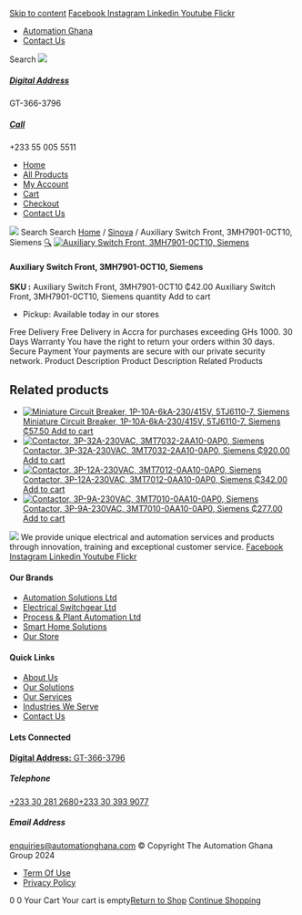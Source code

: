 [Skip to content](https://store.automationghana.com/product/auxiliary-switch-front-3mh7901-0ct10-siemens/#content)
[ Facebook ](https://www.facebook.com/automationgh/) [ Instagram ](https://www.instagram.com/automationgh/) [ Linkedin ](https://www.linkedin.com/company/the-automation-ghana-limited/) [ Youtube ](https://www.youtube.com/channel/UCurrRDUSm5oIW39VXjn1u0w) [ Flickr ](https://www.flickr.com/photos/181794037@N07/)
  * [ Automation Ghana ](https://automationghana.com)
  * [ Contact Us ](https://store.automationghana.com/contact/)


Search
[ ![](https://store.automationghana.com/wp-content/uploads/2024/04/Website-TAGG-Logo-BLUE.png) ](https://store.automationghana.com/)
[ ](https://maps.app.goo.gl/m4xeaagWCNbLk4jM6)
#####  [ Digital Address ](https://maps.app.goo.gl/m4xeaagWCNbLk4jM6)
GT-366-3796 
[ ](tel:+233550055511)
#####  [ Call ](tel:+233550055511)
+233 55 005 5511 
  * [Home](https://store.automationghana.com/)
  * [All Products](https://store.automationghana.com/shop/)
  * [My Account](https://store.automationghana.com/my-account/)
  * [Cart](https://store.automationghana.com/cart/)
  * [Checkout](https://store.automationghana.com/checkout/)
  * [Contact Us](https://store.automationghana.com/contact/)


[![](https://store.automationghana.com/wp-content/uploads/2024/04/AutomationGhana_logo_white.png)](https://store.automationghana.com)
Search
Search
[Home](https://store.automationghana.com) / [Sinova](https://store.automationghana.com/product-category/sinova-siemens/) / Auxiliary Switch Front, 3MH7901-0CT10, Siemens
[🔍](https://store.automationghana.com/product/auxiliary-switch-front-3mh7901-0ct10-siemens/)
[![Auxiliary Switch Front, 3MH7901-0CT10, Siemens](https://store.automationghana.com/wp-content/uploads/2025/03/Aux-Switch-Front-600x400.jpg)](https://store.automationghana.com/wp-content/uploads/2025/03/Aux-Switch-Front.jpg)
####  Auxiliary Switch Front, 3MH7901-0CT10, Siemens 
**SKU :** Auxiliary Switch Front, 3MH7901-0CT10 
₵42.00
Auxiliary Switch Front, 3MH7901-0CT10, Siemens quantity
Add to cart
  * Pickup: Available today in our stores


Free Delivery 
Free Delivery in Accra for purchases exceeding GHs 1000. 
30 Days Warranty 
You have the right to return your orders within 30 days. 
Secure Payment 
Your payments are secure with our private security network. 
Product Description
Product Description
Related Products 
## Related products
  * [![Miniature Circuit Breaker, 1P-10A-6kA-230/415V, 5TJ6110-7, Siemens](https://store.automationghana.com/wp-content/uploads/2025/03/Miniature-Circuit-Breaker-300x300.jpg)Miniature Circuit Breaker, 1P-10A-6kA-230/415V, 5TJ6110-7, Siemens ₵57.50 ](https://store.automationghana.com/product/miniature-circuit-breaker-1p-10a-6ka-230-415v-5tj6110-7-siemens/)
[Add to cart](https://store.automationghana.com/product/auxiliary-switch-front-3mh7901-0ct10-siemens/?add-to-cart=24513)
  * [![Contactor, 3P-32A-230VAC, 3MT7032-2AA10-0AP0, Siemens](https://store.automationghana.com/wp-content/uploads/2025/03/P_IN01_XX_00058i.jpg)Contactor, 3P-32A-230VAC, 3MT7032-2AA10-0AP0, Siemens ₵920.00 ](https://store.automationghana.com/product/contactor-3p-32a-230vac-3mt7032-2aa10-0ap0-siemens/)
[Add to cart](https://store.automationghana.com/product/auxiliary-switch-front-3mh7901-0ct10-siemens/?add-to-cart=24489)
  * [![Contactor, 3P-12A-230VAC, 3MT7012-0AA10-0AP0, Siemens](https://store.automationghana.com/wp-content/uploads/2025/03/P_IN01_XX_00058i.jpg)Contactor, 3P-12A-230VAC, 3MT7012-0AA10-0AP0, Siemens ₵342.00 ](https://store.automationghana.com/product/contactor-3p-12a-230vac-3mt7012-0aa10-0ap0-siemens/)
[Add to cart](https://store.automationghana.com/product/auxiliary-switch-front-3mh7901-0ct10-siemens/?add-to-cart=24486)
  * [![Contactor, 3P-9A-230VAC, 3MT7010-0AA10-0AP0, Siemens](https://store.automationghana.com/wp-content/uploads/2025/03/P_IN01_XX_00058i.jpg)Contactor, 3P-9A-230VAC, 3MT7010-0AA10-0AP0, Siemens ₵277.00 ](https://store.automationghana.com/product/contactor-3p-9a-230vac-3mt7010-0aa10-0ap0-siemens-2/)
[Add to cart](https://store.automationghana.com/product/auxiliary-switch-front-3mh7901-0ct10-siemens/?add-to-cart=24483)


![](https://store.automationghana.com/wp-content/uploads/2024/04/AutomationGhana_logo_white.png)
We provide unique electrical and automation services and products through innovation, training and exceptional customer service.
[ Facebook ](https://www.facebook.com/automationgh/) [ Instagram ](https://www.instagram.com/automationgh/) [ Linkedin ](https://www.linkedin.com/company/the-automation-ghana-limited/) [ Youtube ](https://www.youtube.com/channel/UCurrRDUSm5oIW39VXjn1u0w) [ Flickr ](https://www.flickr.com/photos/181794037@N07/)
#### Our Brands
  * [ Automation Solutions Ltd ](https://store.automationghana.com/product/auxiliary-switch-front-3mh7901-0ct10-siemens/)
  * [ Electrical Switchgear Ltd ](https://store.automationghana.com/product/auxiliary-switch-front-3mh7901-0ct10-siemens/)
  * [ Process & Plant Automation Ltd ](https://store.automationghana.com/product/auxiliary-switch-front-3mh7901-0ct10-siemens/)
  * [ Smart Home Solutions ](https://store.automationghana.com/product/auxiliary-switch-front-3mh7901-0ct10-siemens/)
  * [ Our Store ](https://store.automationghana.com/product/auxiliary-switch-front-3mh7901-0ct10-siemens/)


#### Quick Links
  * [ About Us ](https://store.automationghana.com/product/auxiliary-switch-front-3mh7901-0ct10-siemens/)
  * [ Our Solutions ](https://store.automationghana.com/product/auxiliary-switch-front-3mh7901-0ct10-siemens/)
  * [ Our Services ](https://store.automationghana.com/product/auxiliary-switch-front-3mh7901-0ct10-siemens/)
  * [ Industries We Serve ](https://store.automationghana.com/product/auxiliary-switch-front-3mh7901-0ct10-siemens/)
  * [ Contact Us ](https://store.automationghana.com/product/auxiliary-switch-front-3mh7901-0ct10-siemens/)


#### Lets Connected
[**Digital Address:** GT-366-3796](https://maps.app.goo.gl/m4xeaagWCNbLk4jM6)
#####  Telephone 
[ +233 30 281 2680](tel:+233302812680)[+233 30 393 9077](https://store.automationghana.com/product/auxiliary-switch-front-3mh7901-0ct10-siemens/+233303939077)
#####  Email Address 
enquiries@automationghana.com 
© Copyright The Automation Ghana Group 2024
  * [ Term Of Use ](https://store.automationghana.com/product/auxiliary-switch-front-3mh7901-0ct10-siemens/)
  * [ Privacy Policy ](https://store.automationghana.com/product/auxiliary-switch-front-3mh7901-0ct10-siemens/)


0
0
Your Cart
Your cart is empty[Return to Shop](https://store.automationghana.com/shop/)
[Continue Shopping](https://store.automationghana.com/product/auxiliary-switch-front-3mh7901-0ct10-siemens/)
